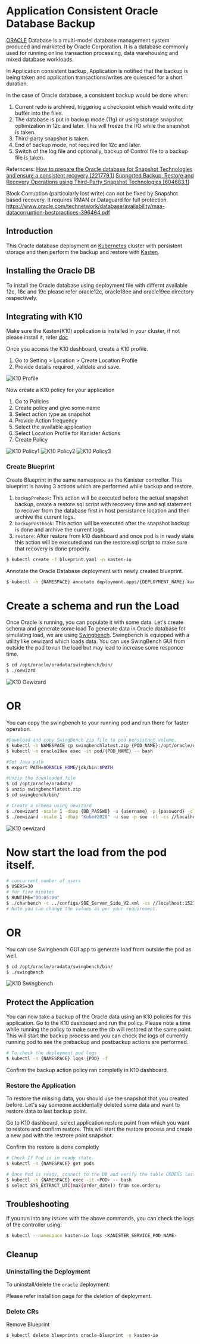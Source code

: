 # Application Consistent Oracle Database Backup
[ORACLE](https://www.oracle.com/database/technologies/) Database is a multi-model database management system produced and marketed by Oracle Corporation. It is a database commonly used for running online transaction processing, data warehousing and mixed database workloads.

In Application consistent backup, Application is notified that the backup is being taken and application transactions/writes are quiesced for a short duration. 

In the case of Oracle database, a consistent backup would be done when:
1. Current redo is archived, triggering a checkpoint which would write dirty buffer into the files. 
2. The database is put in backup mode (11g) or using storage snapshot optimization in 12c and later. This will freeze the I/O while the snapshot is taken. 
3. Third-party snapshot is taken.
4. End of backup mode, not required for 12c and later.
5. Switch of the log file and optionally, backup of Control file to a backup file is taken.

Referncers: 
[How to prepare the Oracle database for Snapshot Technologies and ensure a consistent recovery [221779.1]](https://support.oracle.com/epmos/faces/DocumentDisplay?id=221779.1&parent=WIDGET_RECENT_DB)
[Supported Backup, Restore and Recovery Operations using Third-Party Snapshot Technologies [604683.1]](https://support.oracle.com/epmos/faces/Dashboard?_afrLoop=437426810276052&_afrWindowMode=0&_adf.ctrl-state=20gc9kh0o_4#)

Block Corruption (particularly lost write) can not be fixed by Snapshot based recovery. It requires RMAN or Dataguard for full protection. 
https://www.oracle.com/technetwork/database/availability/maa-datacorruption-bestpractices-396464.pdf 

## Introduction

This Oracle database deployment on [Kubernetes](http://kubernetes.io) cluster with persistent storage and then perform the backup and restore with [Kasten](https://docs.kasten.io/latest/).

## Installing the Oracle DB

To install the Oracle database using deployment file with differnt available 12c, 18c and 19c please refer oracle12c, oracle18ee and oracle19ee directory respectively. 

## Integrating with K10

Make sure the Kasten(K10) application is installed in your cluster, if not please install it, refer [doc](https://docs.kasten.io/latest/install/index.html)

Once you access the K10 dashboard, create a K10 profile.
1. Go to Setting > Location > Create Location Profile
2. Provide details required, validate and save.

![K10 Profile](Images/location_profile.png)

Now create a K10 policy for your application
1. Go to Policies
2. Create policy and give some name
3. Select action type as snapshot
4. Provide Action frequency 
5. Select the available application
6. Select Location Profile for Kanister Actions
7. Create Policy

![K10 Policy1](Images/policy_1.png) 
![K10 Policy2](Images/policy_2.png) 
![K10 Policy3](Images/policy_3.png)

### Create Blueprint

Create Blueprint in the same namespace as the Kanister controller.
This blueprint is having 3 actions which are performed while backup and restore.
1. `backupPrehook`: This action will be executed before the actual snapshot backup, create a restore.sql script with recovery time and sql statement to recover from the database first in host persistance location and then archive the current logs.
2. `backupPosthook`: This action will be executed after the snapshot backup is done and archive the current logs.
3. `restore`: After restore from k10 dashboard and once pod is in ready state this action will be executed and run the restore.sql script to make sure that recovery is done properly.

```bash
$ kubectl create -f blueprint.yaml -n kasten-io
```

Annotate the Oracle Database deployment with newly created blueprint.

```bash
$ kubectl -n {NAMESPACE} annotate deployment.apps/{DEPLOYMENT_NAME} kanister.kasten.io/blueprint={BLUEPRINT_NAME}

```

# Create a schema and run the Load

Once Oracle is running, you can populate it with some data. Let's create schema and generate some load
To generate data in Oracle database for simulating load, we are using [Swingbench](http://www.dominicgiles.com/swingbench.html). Swingbench is equipped with a utility like oewizard which loads data.
You can use SwingBench GUI from outside the pod to run the load but may lead to increase some responce time.
```bash
$ cd /opt/oracle/oradata/swingbench/bin/
$ ./oewizrd
```
![K10 Oewizard](Images/oewizard_ui.png)

# OR

You can copy the swingbench to your running pod and run there for faster operation.
```bash
#Download and copy SwingBench zip file to pod persistant volume.
$ kubectl -n NAMESPACE cp swingbenchlatest.zip {POD_NAME}:/opt/oracle/oradata/
$ kubectl -n oracle19ee exec -it pod/{POD_NAME} -- bash

#Set Java path
$ export PATH=$ORACLE_HOME/jdk/bin:$PATH

#Unzip the downloaded file
$ cd /opt/oracle/oradata/
$ unzip swingbenchlatest.zip
$ cd swingbench/bin/

# Create a schema using oewizard
$ ./oewizard -scale 1 -dbap {DB_PASSWD} -u {username} -p {password} -cl -cs //{ORACLE_DB_CONNECTION_STRING} -df '/opt/oracle/oradata/ORCL/{PDB_NAME}/{TABLESPACE_NAME}.dbf' -create
$ ./oewizard -scale 1 -dbap "Kube#2020" -u soe -p soe -cl -cs //localhost:1521/ORCL -df '/opt/oracle/oradata/ORCL/ORCLPDB1/soe.dbf' -create
```
![K10 oewizard](Images/oewizard_output.png) 

# Now start the load from the pod itself.

```bash
# concurrent number of users
$ USERS=30 	
# for five minutes
$ RUNTIME="00:05:00"
$ ./charbench -c ../configs/SOE_Server_Side_V2.xml -cs //localhost:1521/ORCL -dt thin -u soe -p soe -uc $USERS -v users,tps,tpm,dml,errs,resp -mr -min 0 -max 100 -ld   1000 -rt $RUNTIME
# Note you can change the values as per your requirement.
```
# OR
You can use Swingbench GUI app to generate load from outside the pod as well.
```bash
$ cd /opt/oracle/oradata/swingbench/bin/
$ ./swingbench
```
![K10 Swingbench](Images/swingbench.png)

## Protect the Application

You can now take a backup of the Oracle data using an K10 policies for this application. Go to the K10 dashboard and run the policy.
Please note a time while running the policy to make sure the db will restored at the same point.
This will start the backup process and you can check the logs of currently running pod to see the prebackup and postbackup actions are performed.
```bash
# To check the deployment pod logs
$ kubectl -n {NAMESPACE} logs {POD} -f
```
Confirm the backup action policy ran completly in K10 dashboard.

### Restore the Application

To restore the missing data, you should use the snapshot that you created before. Let's say someone accidentally deleted some data and want to restore data to last backup point.

Go to K10 dashboard, select application restore point from which you want to restore and confirm restore.
This will start the restore process and create a new pod with the restrore point snapshot.

Confirm the restore is done completly
```bash
# Check If Pod is in ready state.
$ kubectl -n {NAMESPACE} get pods

# Once Pod is ready, connect to the DB and verify the table ORDERS last record and it should equivalent to start time.
$ kubectl -n {NAMESPACE} exec -it <POD> -- bash
$ select SYS_EXTRACT_UTC(max(order_date)) from soe.orders;
```

## Troubleshooting

If you run into any issues with the above commands, you can check the logs of the controller using:

```bash
$ kubectl --namespace kasten-io logs <KANISTER_SERVICE_POD_NAME>
```

## Cleanup

### Uninstalling the Deployment

To uninstall/delete the `oracle` deployment:

Please refer installtion page for the deletion of deployment. 

### Delete CRs
Remove Blueprint

```bash
$ kubectl delete blueprints oracle-blueprint -n kasten-io
```

